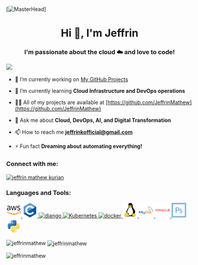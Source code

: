 [![MasterHead](https://www.cyanous.com/img/cloud1.gif)]
<h1 align="center">Hi 👋, I'm Jeffrin</h1>
<h3 align="center">I'm passionate about the cloud ☁️ and love to code!</h3>

<p align="left"> <img src="https://media.tenor.com/qJ5evVs-_uUAAAAC/coding.gif" /> </p>

- 🔭 I’m currently working on [My GitHub Projects](https://github.com/JeffrinMathew)

- 🌱 I’m currently learning **Cloud Infrastructure and DevOps operations**

- 👨‍💻 All of my projects are available at [https://github.com/JeffrinMathew](https://github.com/JeffrinMathew)

- 💬 Ask me about **Cloud, DevOps, AI, and Digital Transformation**

- 📫 How to reach me **jeffrinkofficial@gmail.com**

- ⚡ Fun fact **Dreaming about automating everything!**

<h3 align="left">Connect with me:</h3>
<p align="left">
<a href="https://www.linkedin.com/in/jeffrin-mathew-kurian-741584212" target="blank"><img align="center" src="https://raw.githubusercontent.com/rahuldkjain/github-profile-readme-generator/master/src/images/icons/Social/linked-in-alt.svg" alt="jeffrin mathew kurian" height="30" width="40" /></a>
</p>

<h3 align="left">Languages and Tools:</h3>
<p align="left"> <a href="https://aws.amazon.com" target="_blank" rel="noreferrer"> <img src="https://raw.githubusercontent.com/devicons/devicon/master/icons/amazonwebservices/amazonwebservices-original-wordmark.svg" alt="aws" width="40" height="40"/> </a> <a href="https://www.cprogramming.com/" target="_blank" rel="noreferrer"> <img src="https://raw.githubusercontent.com/devicons/devicon/master/icons/c/c-original.svg" alt="c" width="40" height="40"/> </a> <a href="https://www.jenkins.io" target="_blank" rel="noreferrer"> <img src="https://cdn.worldvectorlogo.com/logos/jenkins.svg" alt="django" width="40" height="40"/> </a> <a href="https://www.Kubernetes.io/" target="_blank" rel="noreferrer"> <img src="https://www.vectorlogo.zone/logos/kubernetes/kubernetes-ar21.svg" alt="Kubernetes" width="40" height="40"/> </a>  <a href="https://www.docker.com/" target="_blank" rel="noreferrer"> <img src="https://cdn.worldvectorlogo.com/logos/docker.svg" alt="docker" width="40" height="40"/> </a> <a href="https://www.linux.org/" target="_blank" rel="noreferrer"> <img src="https://raw.githubusercontent.com/devicons/devicon/master/icons/linux/linux-original.svg" alt="linux" width="40" height="40"/> </a> <a href="https://www.mysql.com/" target="_blank" rel="noreferrer"> <img src="https://raw.githubusercontent.com/devicons/devicon/master/icons/mysql/mysql-original-wordmark.svg" alt="mysql" width="40" height="40"/> </a> <a href="https://www.oracle.com/" target="_blank" rel="noreferrer"> <img src="https://raw.githubusercontent.com/devicons/devicon/master/icons/oracle/oracle-original.svg" alt="oracle" width="40" height="40"/> </a> <a href="https://www.photoshop.com/en" target="_blank" rel="noreferrer"> <img src="https://raw.githubusercontent.com/devicons/devicon/master/icons/photoshop/photoshop-line.svg" alt="photoshop" width="40" height="40"/> </a> <a href="https://www.python.org" target="_blank" rel="noreferrer"> <img src="https://raw.githubusercontent.com/devicons/devicon/master/icons/python/python-original.svg" alt="python" width="40" height="40"/> </a> </p>

<p><img align="left" src="https://github-readme-stats.vercel.app/api/top-langs?username=jeffrinmathew&show_icons=true&locale=en&layout=compact" alt="jeffrinmathew" /></p>

<p>&nbsp;<img align="center" src="https://github-readme-stats.vercel.app/api?username=jeffrinmathew&show_icons=true&locale=en" alt="jeffrinmathew" /></p>

<p><img align="center" src="https://github-readme-streak-stats.herokuapp.com/?user=jeffrinmathew&" alt="jeffrinmathew" /></p>
